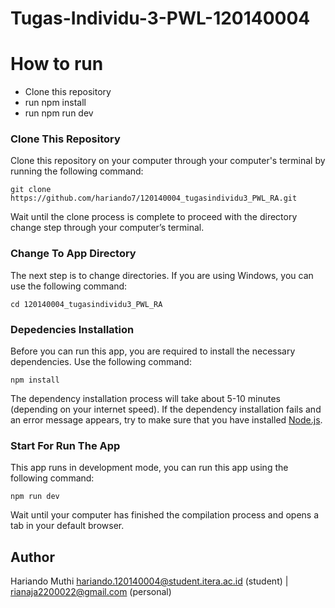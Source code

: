 # Tugas-Individu-3-PWL-120140004

# How to run
- Clone this repository
- run npm install
- run npm run dev
  
### Clone This Repository

Clone this repository on your computer through your computer's terminal by running the following command:

```
git clone https://github.com/hariando7/120140004_tugasindividu3_PWL_RA.git
```

Wait until the clone process is complete to proceed with the directory change step through your computer’s terminal.

### Change To App Directory

The next step is to change directories. If you are using Windows, you can use the following command:

```
cd 120140004_tugasindividu3_PWL_RA
```

### Depedencies Installation

Before you can run this app, you are required to install the necessary dependencies. Use the following command:

```
npm install
```

The dependency installation process will take about 5-10 minutes (depending on your internet speed). If the dependency installation fails and an error message appears, try to make sure that you have installed [Node.js](https://nodejs.org/en).

### Start For Run The App

This app runs in development mode, you can run this app using the following command:

```
npm run dev
```

Wait until your computer has finished the compilation process and opens a tab in your default browser.

## Author

Hariando Muthi 
hariando.120140004@student.itera.ac.id (student) | rianaja2200022@gmail.com (personal)
